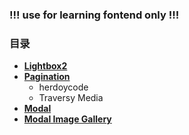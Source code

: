 ### !!! use for learning fontend only !!!

### 目录
- [**Lightbox2**](https://github.com/SinsamutQ/fontend/tree/main/Lightbox2)
- [**Pagination**](https://github.com/SinsamutQ/fontend/tree/main/Pagination)
    - herdoycode
    - Traversy Media
- [**Modal**](https://github.com/SinsamutQ/fontend/blob/main/modal.md)
- [**Modal Image Gallery**](https://github.com/SinsamutQ/fontend/blob/main/modalGallery.md)


